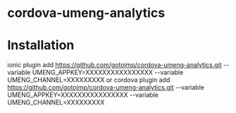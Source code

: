 # cordova-umeng-analytics

# Installation

ionic plugin add https://github.com/gotojmp/cordova-umeng-analytics.git --variable UMENG_APPKEY=XXXXXXXXXXXXXXXX --variable UMENG_CHANNEL=XXXXXXXXX
or
cordova plugin add https://github.com/gotojmp/cordova-umeng-analytics.git --variable UMENG_APPKEY=XXXXXXXXXXXXXXXX --variable UMENG_CHANNEL=XXXXXXXXX
